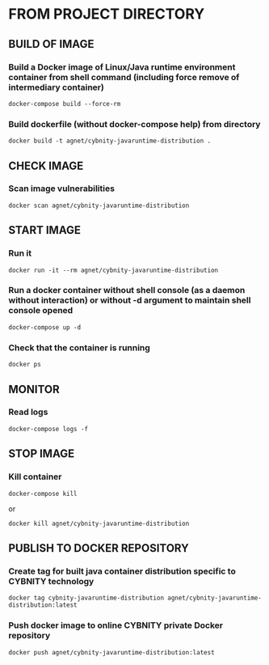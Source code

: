 # FROM PROJECT DIRECTORY

## BUILD OF IMAGE
### Build a Docker image of Linux/Java runtime environment container from shell command (including force remove of intermediary container)
`docker-compose build --force-rm`

### Build dockerfile (without docker-compose help) from directory
`docker build -t agnet/cybnity-javaruntime-distribution .`

## CHECK IMAGE
### Scan image vulnerabilities
`docker scan agnet/cybnity-javaruntime-distribution`

## START IMAGE
### Run it
`docker run -it --rm agnet/cybnity-javaruntime-distribution`

### Run a docker container without shell console (as a daemon without interaction) or without -d argument to maintain shell console opened
`docker-compose up -d`

### Check that the container is running
`docker ps`

## MONITOR
### Read logs
`docker-compose logs -f`

## STOP IMAGE
### Kill container
`docker-compose kill`

or

`docker kill agnet/cybnity-javaruntime-distribution`

## PUBLISH TO DOCKER REPOSITORY
### Create tag for built java container distribution specific to CYBNITY technology
`docker tag cybnity-javaruntime-distribution agnet/cybnity-javaruntime-distribution:latest`

### Push docker image to online CYBNITY private Docker repository
`docker push agnet/cybnity-javaruntime-distribution:latest`
